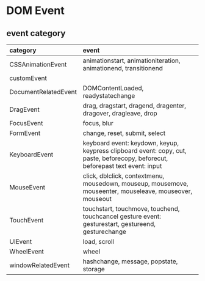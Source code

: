 # DOM Event


## event category
|category |event |
|:--- |:--- |
|CSSAnimationEvent | animationstart, animationiteration, animationend, transitionend|
|customEvent |  |
|DocumentRelatedEvent | DOMContentLoaded, readystatechange|
|DragEvent | drag, dragstart, dragend, dragenter, dragover, dragleave, drop|
|FocusEvent | focus, blur|
|FormEvent | change, reset, submit, select|
|KeyboardEvent | keyboard event: keydown, keyup, keypress  clipboard event: copy, cut, paste, beforecopy, beforecut, beforepast  text event: input|
|MouseEvent | click, dblclick, contextmenu, mousedown, mouseup, mousemove, mouseenter, mouseleave, mouseover, mouseout|
|TouchEvent | touchstart, touchmove, touchend, touchcancel   gesture event: gesturestart, gestureend, gesturechange| 
|UIEvent | load, scroll|
|WheelEvent | wheel|
|windowRelatedEvent | hashchange, message, popstate, storage|

